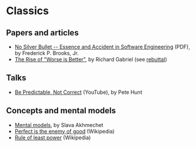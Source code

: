 # Classics

## Papers and articles

* [No Silver Bullet -- Essence and Accident in Software Engineering](http://www.itu.dk/people/hesj/BSUP/artikler/no-silver-bullit.pdf)
  (PDF), by Frederick P. Brooks, Jr.
* [The Rise of "Worse is Better"](https://www.jwz.org/doc/worse-is-better.html),
  by Richard Gabriel (see [rebuttal](https://www.dreamsongs.com/Files/worse-is-worse.pdf))

## Talks

* [Be Predictable, Not Correct](https://www.youtube.com/watch?v=h3KksH8gfcQ)
  (YouTube), by Pete Hunt

## Concepts and mental models

* [Mental models](http://www.defmacro.org/2016/12/22/models.html), by Slava Akhmechet
* [Perfect is the enemy of good](https://en.wikipedia.org/wiki/Perfect_is_the_enemy_of_good) (Wikipedia)
* [Rule of least power](https://en.wikipedia.org/wiki/Rule_of_least_power) (Wikipedia)
